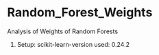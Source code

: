 # Random_Forest_Weights
Analysis of Weights of Random Forests

1. Setup:
scikit-learn-version used: 0.24.2
